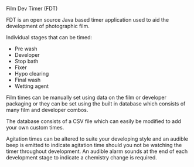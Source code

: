 Film Dev Timer (FDT)

FDT is an open source Java based timer application used to aid the development of photographic film.

Individual stages that can be timed:
* Pre wash
* Developer
* Stop bath
* Fixer
* Hypo clearing
* Final wash
* Wetting agent

Film times can be manually set using data on the film or developer packaging or they can be set using the built in database which consists of many film and developer combos.

The database consists of a CSV file which can easily be modified to add your own custom times.

Agitation times can be altered to suite your developing style and an audible beep is emitted to indicate agitation time should you not be watching the timer throughout development. An audible alarm sounds at the end of each development stage to indicate a chemistry change is required.
